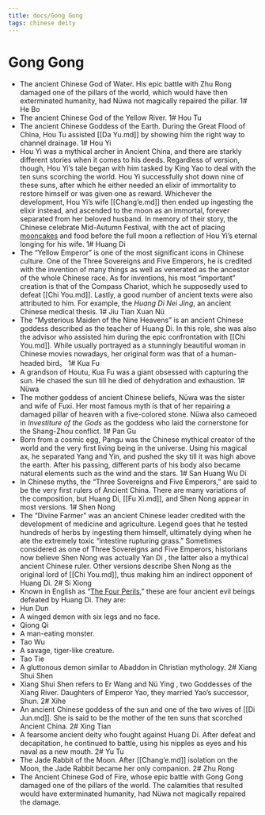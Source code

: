 ```yaml
---
title: docs/Gong Gong
tags: chinese deity
---
```


# Gong Gong 
- The ancient Chinese God of Water. His epic battle with Zhu Rong damaged one of the pillars of the world, which would have then exterminated humanity, had Nüwa not magically repaired the pillar.
1# He Bo 
- The ancient Chinese God of the Yellow River.
1# Hou Tu 
- The ancient Chinese Goddess of the Earth. During the Great Flood of China, Hou Tu assisted [[Da Yu.md]] by showing him the right way to channel drainage.
1# Hou Yi 
- Hou Yi was a mythical archer in Ancient China, and there are starkly different stories when it comes to his deeds. Regardless of version, though, Hou Yi’s tale began with him tasked by King Yao to deal with the ten suns scorching the world. Hou Yi successfully shot down nine of these suns, after which he either needed an elixir of immortality to restore himself or was given one as reward. Whichever the development, Hou Yi’s wife [[Chang’e.md]] then ended up ingesting the elixir instead, and ascended to the moon as an immortal, forever separated from her beloved husband. In memory of their story, the Chinese celebrate Mid-Autumn Festival, with the act of placing [mooncakes](https://delishably.com/world-cuisine/mooncake-facts) and food before the full moon a reflection of Hou Yi’s eternal longing for his wife.
1# Huang Di 
- The “Yellow Emperor” is one of the most significant icons in Chinese culture. One of the Three Sovereigns and Five Emperors, he is credited with the invention of many things as well as venerated as the ancestor of the whole Chinese race. As for inventions, his most “important” creation is that of the Compass Chariot, which he supposedly used to defeat [[Chi You.md]]. Lastly, a good number of ancient texts were also attributed to him. For example, the _Huang Di Nei Jing_, an ancient Chinese medical thesis.
1# Jiu Tian Xuan Nü 
- The “Mysterious Maiden of the Nine Heavens” is an ancient Chinese goddess described as the teacher of Huang Di. In this role, she was also the advisor who assisted him during the epic confrontation with [[Chi You.md]]. While usually portrayed as a stunningly beautiful woman in Chinese movies nowadays, her original form was that of a human-headed bird。
1# Kua Fu 
- A grandson of Houtu, Kua Fu was a giant obsessed with capturing the sun. He chased the sun till he died of dehydration and exhaustion.
1# Nüwa 
- The mother goddess of ancient Chinese beliefs, Nüwa was the sister and wife of Fuxi. Her most famous myth is that of her repairing a damaged pillar of heaven with a five-colored stone. Nüwa also cameoed in _Investiture of the Gods_ as the goddess who laid the cornerstone for the Shang-Zhou conflict.
1# Pan Gu 
- Born from a cosmic egg, Pangu was the Chinese mythical creator of the world and the very first living being in the universe. Using his magical ax, he separated Yang and Yin, and pushed the sky till it was high above the earth. After his passing, different parts of his body also became natural elements such as the wind and the stars.
1# San Huang Wu Di 
- In Chinese myths, the “Three Sovereigns and Five Emperors,” are said to be the very first rulers of Ancient China. There are many variations of the composition, but Huang Di, [[Fu Xi.md]], and Shen Nong appear in most versions.
1# Shen Nong 
- The “Divine Farmer” was an ancient Chinese leader credited with the development of medicine and agriculture. Legend goes that he tested hundreds of herbs by ingesting them himself, ultimately dying when he ate the extremely toxic “intestine rupturing grass.” Sometimes considered as one of Three Sovereigns and Five Emperors, historians now believe Shen Nong was actually Yan Di , the latter also a mythical ancient Chinese ruler. Other versions describe Shen Nong as the original lord of [[Chi You.md]], thus making him an indirect opponent of Huang Di.
2# Si Xiong 
- Known in English as “[The Four Perils](https://owlcation.com/humanities/88-Chinese-Legendary-Creatures),” these are four ancient evil beings defeated by Huang Di. They are:
-  Hun Dun 
- A winged demon with six legs and no face.
-  Qiong Qi 
- A man-eating monster.
-  Tao Wu 
- A savage, tiger-like creature.
-  Tao Tie 
- A gluttonous demon similar to Abaddon in Christian mythology.
2# Xiang Shui Shen 
- Xiang Shui Shen refers to Er Wang  and Nü Ying , two Goddesses of the Xiang River. Daughters of Emperor Yao, they married Yao’s successor, Shun.
2# Xihe 
- An ancient Chinese goddess of the sun and one of the two wives of [[Di Jun.md]]. She is said to be the mother of the ten suns that scorched Ancient China.
2# Xing Tian 
- A fearsome ancient deity who fought against Huang Di. After defeat and decapitation, he continued to battle, using his nipples as eyes and his naval as a new mouth.
2# Yu Tu 
- The Jade Rabbit of the Moon. After [[Chang’e.md]] isolation on the Moon, the Jade Rabbit became her only companion.
2# Zhu Rong 
- The Ancient Chinese God of Fire, whose epic battle with Gong Gong damaged one of the pillars of the world. The calamities that resulted would have exterminated humanity, had Nüwa not magically repaired the damage.